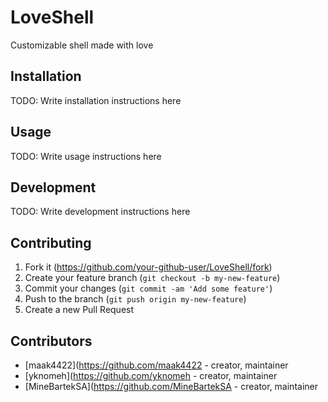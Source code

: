 # LoveShell

Customizable shell made with love

## Installation

TODO: Write installation instructions here

## Usage

TODO: Write usage instructions here

## Development

TODO: Write development instructions here

## Contributing

1. Fork it (<https://github.com/your-github-user/LoveShell/fork>)
2. Create your feature branch (`git checkout -b my-new-feature`)
3. Commit your changes (`git commit -am 'Add some feature'`)
4. Push to the branch (`git push origin my-new-feature`)
5. Create a new Pull Request

## Contributors

- [maak4422](https://github.com/maak4422 - creator, maintainer
- [yknomeh](https://github.com/yknomeh - creator, maintainer
- [MineBartekSA](https://github.com/MineBartekSA - creator, maintainer
